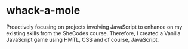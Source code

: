 # whack-a-mole
Proactively focusing on projects involving JavaScript to enhance on my existing skills from the SheCodes course. Therefore, I created a Vanilla JavaScript game using HMTL, CSS and of course, JavaScript.
